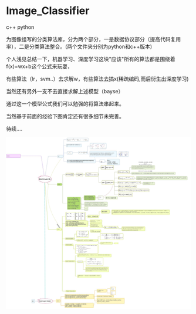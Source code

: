 # Image_Classifier
c++ python

为图像组写的分类算法库，分为两个部分，一是数据协议部分（提高代码复用率），二是分类算法整合。(两个文件夹分别为python和c++版本)

个人浅见总结一下，机器学习、深度学习这块"应该"所有的算法都是围绕着f(x)=wx+b这个公式来玩耍，

有些算法（lr，svm..）去求解w，有些算法去搞x(稀疏编码,而后衍生出深度学习)

当然还有另外一支不去直接求解上述模型（bayse）

通过这一个模型公式我们可以勉强的将算法串起来。

当然基于前面的经验下图肯定还有很多细节未完善。

待续....

![image](https://github.com/DvHuang/Image_Classifier/blob/7d900b6396e2f32d45fa5def941886eeedcdc2dd/%E6%80%BB%E7%BB%93.jpeg)
